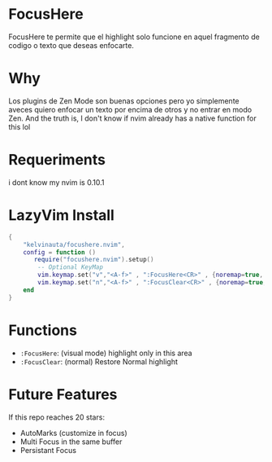 # FocusHere
FocusHere te permite que el highlight solo funcione en aquel fragmento
de codigo o texto que deseas enfocarte.

# Why
Los plugins de Zen Mode son buenas opciones pero yo simplemente aveces quiero enfocar
un texto por encima de otros y no entrar en modo Zen. And the truth is, I don't know if nvim already has a native function for this lol

# Requeriments
i dont know my nvim is 0.10.1

# LazyVim Install

```lua
{
    "kelvinauta/focushere.nvim",
    config = function ()
       require("focushere.nvim").setup()
        -- Optional KeyMap
        vim.keymap.set("v","<A-f>" , ":FocusHere<CR>" , {noremap=true, silent=true})
        vim.keymap.set("n","<A-f>" , ":FocusClear<CR>" , {noremap=true, silent=true})
    end
}
```
# Functions
- `:FocusHere`: (visual mode) highlight only in this area 
- `:FocusClear`: (normal) Restore Normal highlight

# Future Features
If this repo reaches 20 stars:
- AutoMarks (customize in focus)
- Multi Focus in the same buffer
- Persistant Focus
